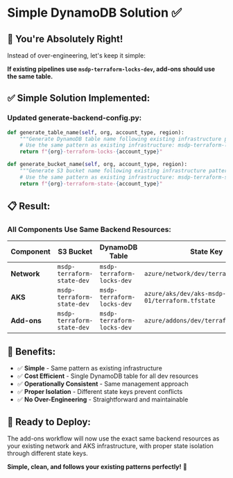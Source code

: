 # Simple DynamoDB Solution ✅

## 🎯 **You're Absolutely Right!**

Instead of over-engineering, let's keep it simple:

**If existing pipelines use `msdp-terraform-locks-dev`, add-ons should use the same table.**

## ✅ **Simple Solution Implemented:**

### **Updated generate-backend-config.py:**
```python
def generate_table_name(self, org, account_type, region):
    """Generate DynamoDB table name following existing infrastructure pattern"""
    # Use the same pattern as existing infrastructure: msdp-terraform-locks-dev
    return f"{org}-terraform-locks-{account_type}"

def generate_bucket_name(self, org, account_type, region):
    """Generate S3 bucket name following existing infrastructure pattern"""
    # Use the same pattern as existing infrastructure: msdp-terraform-state-dev
    return f"{org}-terraform-state-{account_type}"
```

## 📋 **Result:**

### **All Components Use Same Backend Resources:**

| Component | S3 Bucket | DynamoDB Table | State Key |
|-----------|-----------|----------------|-----------|
| **Network** | `msdp-terraform-state-dev` | `msdp-terraform-locks-dev` | `azure/network/dev/terraform.tfstate` |
| **AKS** | `msdp-terraform-state-dev` | `msdp-terraform-locks-dev` | `azure/aks/dev/aks-msdp-dev-01/terraform.tfstate` |
| **Add-ons** | `msdp-terraform-state-dev` | `msdp-terraform-locks-dev` | `azure/addons/dev/terraform.tfstate` |

## 🎯 **Benefits:**

- ✅ **Simple** - Same pattern as existing infrastructure
- ✅ **Cost Efficient** - Single DynamoDB table for all dev resources
- ✅ **Operationally Consistent** - Same management approach
- ✅ **Proper Isolation** - Different state keys prevent conflicts
- ✅ **No Over-Engineering** - Straightforward and maintainable

## 🚀 **Ready to Deploy:**

The add-ons workflow will now use the exact same backend resources as your existing network and AKS infrastructure, with proper state isolation through different state keys.

**Simple, clean, and follows your existing patterns perfectly!** 🎯